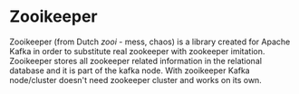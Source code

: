# Zooikeeper

Zooikeeper (from Dutch _zooi_ - mess, chaos) is a library created for Apache Kafka in order to
substitute real zookeeper with zookeeper imitation. Zooikeeper stores
all zookeeper related information in the relational database and it is
part of the kafka node.
With zooikeeper Kafka node/cluster doesn't need zookeeper cluster
and works on its own.